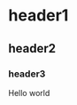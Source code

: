 <!DOCTYPEhtml>
<html>
  <head>
    <h1>header1</h1>
    <h2>header2</h2>
    <h3>header3</h3>
 </head>
  <body>
    <p>Hello world</p>
  </body>
  </hmtl>

